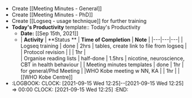 - Create [[Meeting Minutes - General]]
- Create [[Meeting Minutes - PhD]]
- Create [[Logseq - usage technique]] for further training
- **Today's Productivity**
  template:: Today's Productivity
	- **Date:** [[Sep 15th, 2021]]
	-
	  | **Activity** | **Status    **  | **Time of Completion** | **Note**  | 
	  |---|---|---|
	  | Logseq training  | done | 2hrs  |  tables, create link to file from logseq | 
	  | Protocol revision  |   |   | 1hr  |  
	  | Organise reading lists  |  half-done | 1.5hrs  | nicotine, neuroscience, CBT in health behaviour  | 
	  | Meeting minutes templates | done |  1hr |  for general/Phd Meeting |
	  |WHO Kobe meeting w NN, KA  |   | 1hr  |   | [[WHO Kobe Centre]]
-
  :LOGBOOK:
  CLOCK: [2021-09-15 Wed 12:25]--[2021-09-15 Wed 12:25] =>  00:00
  CLOCK: [2021-09-15 Wed 12:25]
  :END: